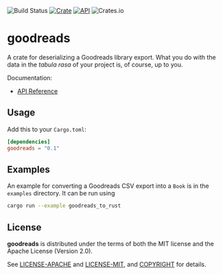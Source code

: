 ![Build Status](https://github.com/jaredforth/goodreads/actions/workflows/rust.yml/badge.svg)
[![Crate](https://img.shields.io/crates/v/goodreads.svg)](https://crates.io/crates/goodreads)
[![API](https://docs.rs/goodreads/badge.svg)](https://docs.rs/goodreads)
![Crates.io](https://img.shields.io/crates/d/goodreads)

# goodreads

A crate for deserializing a Goodreads library export. What you do with the data in the *tabula rasa* of your project is, of course, up to you.

Documentation:
-   [API Reference](https://docs.rs/goodreads)


## Usage

Add this to your `Cargo.toml`:

```toml
[dependencies]
goodreads = "0.1"
```

## Examples

An example for converting a Goodreads CSV export into a `Book` is in the
`examples` directory. It can be run using 
```sh
cargo run --example goodreads_to_rust
```

## License

**goodreads** is distributed under the terms of both the MIT license and the
Apache License (Version 2.0).

See [LICENSE-APACHE](LICENSE-APACHE) and [LICENSE-MIT](LICENSE-MIT), and
[COPYRIGHT](COPYRIGHT) for details.
